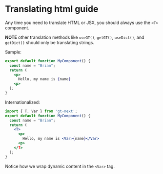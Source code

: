 # Translating html guide

Any time you need to translate HTML or JSX, you should always use the `<T>` component.

**NOTE** other translation methods like `useGT()`, `getGT()`, `useDict()`, and `getDict()` should only be translating strings.

Sample:

```jsx
export default function MyComponent() {
  const name = "Brian";
  return (
    <p>
      Hello, my name is {name}
    <p>
  );
}
```

Internationalized:

```jsx
import { T, Var } from 'gt-next';
export default function MyComponent() {
  const name = "Brian";
  return (
    <T>
      <p>
        Hello, my name is <Var>{name}</Var>
      <p>
    </T>
  );
}
```

Notice how we wrap dynamic content in the `<Var>` tag.
